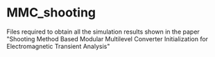 # MMC_shooting
Files required to obtain all the simulation results shown in the paper "Shooting Method Based Modular Multilevel Converter Initialization for Electromagnetic Transient Analysis"
